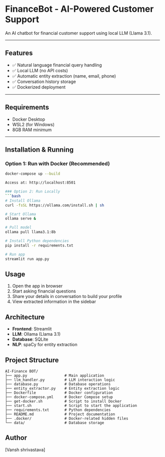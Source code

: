# FinanceBot - AI-Powered Customer Support

An AI chatbot for financial customer support using local LLM (Llama 3.1).

---

## Features
- ✅ Natural language financial query handling
- ✅ Local LLM (no API costs)
- ✅ Automatic entity extraction (name, email, phone)
- ✅ Conversation history storage
- ✅ Dockerized deployment

---

## Requirements
- Docker Desktop  
- WSL2 (for Windows)  
- 8GB RAM minimum  

---

## Installation & Running

### Option 1: Run with Docker (Recommended)
```bash
docker-compose up --build

Access at: http://localhost:8501

### Option 2: Run Locally
```bash
# Install Ollama
curl -fsSL https://ollama.com/install.sh | sh

# Start Ollama
ollama serve &

# Pull model
ollama pull llama3.1:8b

# Install Python dependencies
pip install -r requirements.txt

# Run app
streamlit run app.py
```

## Usage
1. Open the app in browser
2. Start asking financial questions
3. Share your details in conversation to build your profile
4. View extracted information in the sidebar

## Architecture
- **Frontend**: Streamlit
- **LLM**: Ollama (Llama 3.1)
- **Database**: SQLite
- **NLP**: spaCy for entity extraction

## Project Structure
```
AI-Finance BOT/
├── app.py                 # Main application
├── llm_handler.py         # LLM interaction logic
├── database.py            # Database operations
├── entity_extractor.py    # Entity extraction logic
├── Dockerfile             # Docker configuration
├── docker-compose.yml     # Docker Compose setup
├── get-docker.sh          # Script to install Docker
├── start.sh               # Script to start the application
├── requirements.txt       # Python dependencies
├── README.md              # Project documentation
├── .docker/               # Docker-related hidden files
└── data/                  # Database storage
```

## Author
[Vansh shrivastava]
